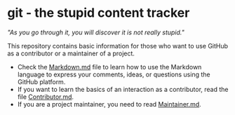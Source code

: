 # git - the stupid content tracker

*"As you go through it, you will discover it is not really stupid."*

This repository contains basic information for those who want to use GitHub as a contributor or a maintainer of a project.

- Check the [Markdown.md](Markdown.md) file to learn how to use the Markdown language to express your comments, ideas, or questions using the GitHub platform.
- If you want to learn the basics of an interaction as a contributor, read the file [Contributor.md](Contributor.md).
- If you are a project maintainer, you need to read [Maintainer.md](Maintainer.md).
